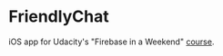 # FriendlyChat

iOS app for Udacity's "Firebase in a Weekend" [course](https://www.udacity.com/course/firebase-in-a-weekend-by-google-ios--ud0351).
